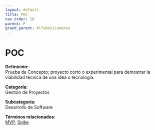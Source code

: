```yaml
---
layout: default
title: POC
nav_order: 18
parent: P
grand_parent: Alfabéticamente
---
```


# POC

**Definición:**  
Prueba de Concepto; proyecto corto o experimental para demostrar la viabilidad técnica de una idea o tecnología.

**Categoría:**  
Gestión de Proyectos  

**Subcategoría:**  
Desarrollo de Software

**Términos relacionados:**  
[MVP](https://maleniski.github.io/diccionario-angl-tec-mx/docs/alfabeticamente/M/mvp.html), [Spike](https://maleniski.github.io/diccionario-angl-tec-mx/docs/alfabeticamente/S/spike.html)
